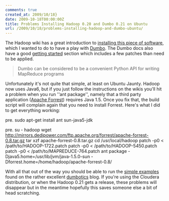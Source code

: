 ```yaml
---
comments: true
created_at: 2009/10/18}
date: 2009-10-18T00:00:00Z
title: Problems Installing Hadoop 0.20 and Dumbo 0.21 on Ubuntu
url: /2009/10/18/problems-installing-hadoop-and-dumbo-ubuntu/
---
```


The Hadoop wiki has a great introduction to <a href="http://wiki.apache.org/hadoop/Running_Hadoop_On_Ubuntu_Linux_(Single-Node_Cluster)">installing this piece of software</a>, which I wanted to do to have a play with [Dumbo](http://klbostee.github.com/dumbo/). The Dumbo docs also have a good [getting started](http://wiki.github.com/klbostee/dumbo/building-and-installing) section which includes a few patches than need to be applied.

> Dumbo can be considered to be a convenient Python API for writing MapReduce programs

Unfortunately it's not quite that simple, at least on Ubuntu Jaunty. Hadoop now uses Java6, but if you just follow the instructions on the wikis you'll hit a problem when you run ''ant package'', namely that a third party application ([Apache Forrest](http://forrest.apache.org/)) requires Java 1.5. Once you fix that, the build script will complain again that you need to install Forrest. Here's what I did to get everything working:

pre. sudo apt-get install ant sun-java5-jdk

pre. su - hadoop
wget http://mirrors.dedipower.com/ftp.apache.org/forrest/apache-forrest-0.8.tar.gz
tar xzf apache-forrest-0.8.tar.gz
cd /usr/local/hadoop
patch -p0 &lt; /path/to/HADOOP-1722.patch
patch -p0 &lt; /path/to/HADOOP-5450.patch
patch -p0 &lt; /path/to/MAPREDUCE-764.patch
ant package -Djava5.home=/usr/lib/jvm/java-1.5.0-sun -Dforrest.home=/home/hadoop/apache-forrest-0.8/

With all that out of the way you should be able to run the [simple examples](http://dumbotics.com/2009/05/31/dumbo-on-clouderas-distribution/) found on the rather excellent [dumbotics](http://dumbotics.com) blog. If you're using the Cloudera distribution, or when the Hadoop 0.21 gets a release, these problems will disappear but in the meantime hopefully this saves someone else a bit of head scratching.
